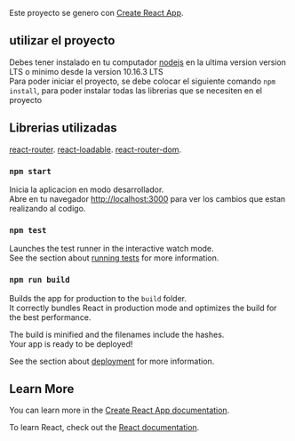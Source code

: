Este proyecto se genero con [Create React App](https://github.com/facebook/create-react-app).

## utilizar el proyecto

Debes tener instalado en tu computador [nodejs](https://nodejs.org/es/) en la ultima version version LTS o minimo desde la version 10.16.3 LTS <br/>
Para poder iniciar el proyecto, se debe colocar el siguiente comando `npm install`, para poder instalar todas las librerias que se necesiten en el proyecto

## Librerias utilizadas

[react-router](https://www.npmjs.com/package/react-router).
[react-loadable](https://www.npmjs.com/package/react-loadable).
[react-router-dom](https://www.npmjs.com/package/react-router-dom).


### `npm start`


Inicia la aplicacion en modo desarrollador.<br />
Abre en tu navegador [http://localhost:3000](http://localhost:3000) para ver los cambios que estan realizando al codigo.

### `npm test`

Launches the test runner in the interactive watch mode.<br />
See the section about [running tests](https://facebook.github.io/create-react-app/docs/running-tests) for more information.

### `npm run build`

Builds the app for production to the `build` folder.<br />
It correctly bundles React in production mode and optimizes the build for the best performance.

The build is minified and the filenames include the hashes.<br />
Your app is ready to be deployed!

See the section about [deployment](https://facebook.github.io/create-react-app/docs/deployment) for more information.

## Learn More

You can learn more in the [Create React App documentation](https://facebook.github.io/create-react-app/docs/getting-started).

To learn React, check out the [React documentation](https://reactjs.org/).
